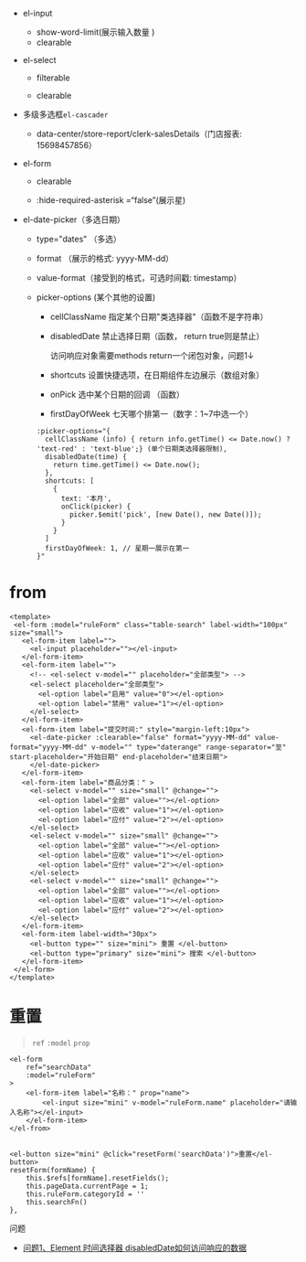 
- el-input
  + show-word-limit(展示输入数量 )
  + clearable
- el-select
  - filterable
  
  - clearable
  
- 多级多选框``el-cascader``
  
    - data-center/store-report/clerk-salesDetails（门店报表: 15698457856）
- el-form
  + clearable
  
  + :hide-required-asterisk =“false”(展示星)
  
- el-date-picker（多选日期）
  + type="dates" （多选）
  
  + format （展示的格式: yyyy-MM-dd）
  
  + value-format（接受到的格式，可选时间戳: timestamp）
  
  + picker-options  (某个其他的设置)
    
      + cellClassName  指定某个日期"类选择器"（函数不是字符串）
      
      + disabledDate  禁止选择日期（函数， return true则是禁止）
      
        访问响应对象需要methods return一个闭包对象，问题1↓
      
      + shortcuts  设置快捷选项，在日期组件左边展示（数组对象）
      
      + onPick 选中某个日期的回调 （函数）
      
      + firstDayOfWeek 七天哪个排第一（数字：1~7中选一个）
      
      ```
      :picker-options="{
        cellClassName (info) { return info.getTime() <= Date.now() ? 'text-red' : 'text-blue';} (单个日期类选择器限制),
        disabledDate(time) {
          return time.getTime() <= Date.now();
        },
        shortcuts: [
          {
            text: '本月',
            onClick(picker) {
              picker.$emit('pick', [new Date(), new Date()]);
            }
          }
        ]
        firstDayOfWeek: 1, // 星期一展示在第一
      }"
      ```



# from

 ```
<template>
  <el-form :model="ruleForm" class="table-search" label-width="100px" size="small">
    <el-form-item label="">
      <el-input placeholder=""></el-input>
    </el-form-item>
    <el-form-item label="">
      <!-- <el-select v-model="" placeholder="全部类型"> -->
      <el-select placeholder="全部类型">
        <el-option label="启用" value="0"></el-option>
        <el-option label="禁用" value="1"></el-option>
      </el-select>
    </el-form-item>
    <el-form-item label="提交时间:" style="margin-left:10px">
      <el-date-picker :clearable="false" format="yyyy-MM-dd" value-format="yyyy-MM-dd" v-model="" type="daterange" range-separator="至" start-placeholder="开始日期" end-placeholder="结束日期">
      </el-date-picker>
    </el-form-item>
    <el-form-item label="商品分类：" >
      <el-select v-model="" size="small" @change="">
        <el-option label="全部" value=""></el-option>
        <el-option label="应收" value="1"></el-option>
        <el-option label="应付" value="2"></el-option>
      </el-select>
      <el-select v-model="" size="small" @change="">
        <el-option label="全部" value=""></el-option>
        <el-option label="应收" value="1"></el-option>
        <el-option label="应付" value="2"></el-option>
      </el-select>
      <el-select v-model="" size="small" @change="">
        <el-option label="全部" value=""></el-option>
        <el-option label="应收" value="1"></el-option>
        <el-option label="应付" value="2"></el-option>
      </el-select>
    </el-form-item>
    <el-form-item label-width="30px">
      <el-button type="" size="mini"> 重置 </el-button>
      <el-button type="primary" size="mini"> 搜索 </el-button>
    </el-form-item>
  </el-form>
</template>
 ```



# 重置
> ``ref`` ``:model``  ``prop``
```
<el-form 
	ref="searchData"
	:model="ruleForm"
>
	<el-form-item label="名称：" prop="name">
    	<el-input size="mini" v-model="ruleForm.name" placeholder="请输入名称"></el-input>
    </el-form-item>
</el-from>


<el-button size="mini" @click="resetForm('searchData')">重置</el-button>
resetForm(formName) {
    this.$refs[formName].resetFields();
    this.pageData.currentPage = 1;
    this.ruleForm.categoryId = ''
    this.searchFn()
},
```









问题

- [问题1、Element 时间选择器 disabledDate如何访问响应的数据](https://juejin.cn/post/6844903855763767309)

